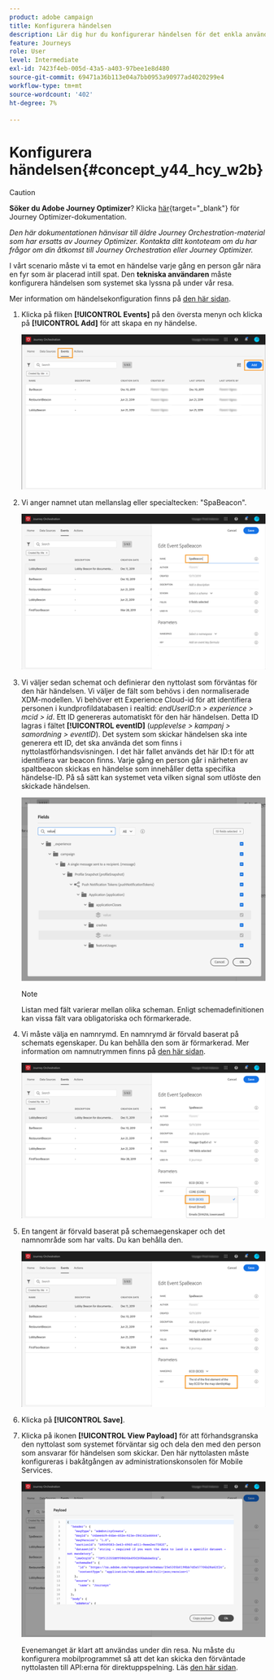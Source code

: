 ```yaml
---
product: adobe campaign
title: Konfigurera händelsen
description: Lär dig hur du konfigurerar händelsen för det enkla användningsfallet under resan
feature: Journeys
role: User
level: Intermediate
exl-id: 7423f4eb-005d-43a5-a403-97bee1e8d480
source-git-commit: 69471a36b113e04a7bb0953a90977ad4020299e4
workflow-type: tm+mt
source-wordcount: '402'
ht-degree: 7%

---
```


# Konfigurera händelsen{#concept_y44_hcy_w2b}


>[!CAUTION]
>
>**Söker du Adobe Journey Optimizer**? Klicka [här](https://experienceleague.adobe.com/en/docs/journey-optimizer/using/ajo-home){target="_blank"} för Journey Optimizer-dokumentation.
>
>
>_Den här dokumentationen hänvisar till äldre Journey Orchestration-material som har ersatts av Journey Optimizer. Kontakta ditt kontoteam om du har frågor om din åtkomst till Journey Orchestration eller Journey Optimizer._


I vårt scenario måste vi ta emot en händelse varje gång en person går nära en fyr som är placerad intill spat. Den **tekniska användaren** måste konfigurera händelsen som systemet ska lyssna på under vår resa.

Mer information om händelsekonfiguration finns på [den här sidan](../event/about-events.md).

1. Klicka på fliken **[!UICONTROL Events]** på den översta menyn och klicka på **[!UICONTROL Add]** för att skapa en ny händelse.

   ![](../assets/journeyuc1_1.png)

1. Vi anger namnet utan mellanslag eller specialtecken: &quot;SpaBeacon&quot;.

   ![](../assets/journeyuc1_2.png)

1. Vi väljer sedan schemat och definierar den nyttolast som förväntas för den här händelsen. Vi väljer de fält som behövs i den normaliserade XDM-modellen. Vi behöver ett Experience Cloud-id för att identifiera personen i kundprofildatabasen i realtid: _endUserID:n > experience > mcid > id_. Ett ID genereras automatiskt för den här händelsen. Detta ID lagras i fältet **[!UICONTROL eventID]** (_upplevelse > kampanj > samordning > eventID_). Det system som skickar händelsen ska inte generera ett ID, det ska använda det som finns i nyttolastförhandsvisningen. I det här fallet används det här ID:t för att identifiera var beacon finns. Varje gång en person går i närheten av spaltbeacon skickas en händelse som innehåller detta specifika händelse-ID. På så sätt kan systemet veta vilken signal som utlöste den skickade händelsen.

   ![](../assets/journeyuc1_3.png)

   >[!NOTE]
   >
   >Listan med fält varierar mellan olika scheman. Enligt schemadefinitionen kan vissa fält vara obligatoriska och förmarkerade.

1. Vi måste välja en namnrymd. En namnrymd är förvald baserat på schemats egenskaper. Du kan behålla den som är förmarkerad. Mer information om namnutrymmen finns på [den här sidan](../event/selecting-the-namespace.md).

   ![](../assets/journeyuc1_6.png)

1. En tangent är förvald baserat på schemaegenskaper och det namnområde som har valts. Du kan behålla den.

   ![](../assets/journeyuc1_5.png)

1. Klicka på **[!UICONTROL Save]**.

1. Klicka på ikonen **[!UICONTROL View Payload]** för att förhandsgranska den nyttolast som systemet förväntar sig och dela den med den person som ansvarar för händelsen som skickar. Den här nyttolasten måste konfigureras i bakåtgången av administrationskonsolen för Mobile Services.

   ![](../assets/journeyuc1_7.png)

   Evenemanget är klart att användas under din resa. Nu måste du konfigurera mobilprogrammet så att det kan skicka den förväntade nyttolasten till API:erna för direktuppspelning. Läs [den här sidan](../event/additional-steps-to-send-events-to-journey-orchestration.md).
